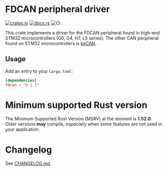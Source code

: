 # FDCAN peripheral driver

[![crates.io](https://img.shields.io/crates/v/fdcan.svg)](https://crates.io/crates/fdcan)
[![docs.rs](https://docs.rs/fdcan/badge.svg)](https://docs.rs/fdcan/)
![CI](https://github.com/stm32-rs/fdcan/actions/workflows/ci.yml/badge.svg)

This crate implements a driver for the FDCAN peripheral found in high-end STM32
microcontrollers (G0, G4, H7, L5 series). The other CAN peripheral found on
STM32 microcontrollers is [bxCAN](https://github.com/stm32-rs/bxcan).

## Usage

Add an entry to your `Cargo.toml`:

```toml
[dependencies]
fdcan = "0.1.1"
```

# Minimum supported Rust version

The Minimum Supported Rust Version (MSRV) at the moment is **1.52.0**. Older
versions **may** compile, especially when some features are not used
in your application.

# Changelog

See [CHANGELOG.md](CHANGELOG.md).
